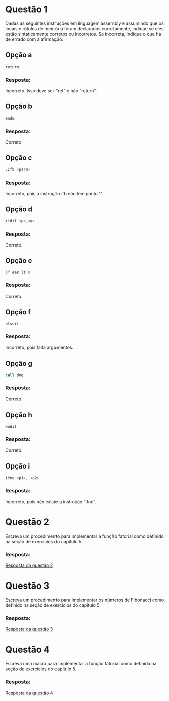# Questão 1
Dadas as seguintes instruções em linguagem assembly e assumindo que os locais e rótulos de memória foram declarados corretamente, indique se eles estão sintaticamente corretos ou incorretos. Se incorreta, indique o que há de errado com a afirmação:

## Opção a
```asm
return
```
### Resposta:
Incorreto. Isso deve ser "ret" e não "return".

## Opção b
```asm
endm
```
### Resposta:
Correto

## Opção c
```asm
.ifb <parm>
```

### Resposta:
Incorreto, pois a instrução ifb não tem ponto '.'.

## Opção d

```asm
ifdif <p>,<q>
```

### Resposta:
Correto.

## Opção e
```asm
if eax lt 0
```

### Resposta:
Correto.

## Opção f
```asm
elseif
```

### Resposta:
Incorreto, pois falta argumentos.

## Opção g
```asm
call dog
```

### Resposta:
Correto.

## Opção h
```asm
endif
```
### Resposta:
Correto.

## Opção i
```asm
ifne <p1>, <p2>
```
### Resposta:
Incorreto, pois não existe a instrução "ifne".

# Questão 2
Escreva um procedimento para implementar a função fatorial como definido na seção de exercícios do capítulo 5.

### Resposta:
[Resposta da questão 2](https://github.com/alissonrodrigues0120/ASSEMBLY-ARQ-1/blob/main/lista7/question2.asm)

# Questão 3
Escreva um procedimento para implementar os números de Fibonacci como definido na seção de exercícios do capítulo 5.

### Resposta:
[Resposta da questão 3](https://github.com/alissonrodrigues0120/ASSEMBLY-ARQ-1/blob/main/lista7/question3.asm)

# Questão 4
Escreva uma macro para implementar a função fatorial como definida na seção de exercícios do capítulo 5.

### Resposta:
[Resposta da questão 4](https://github.com/alissonrodrigues0120/ASSEMBLY-ARQ-1/blob/main/lista7/question4.asm)


